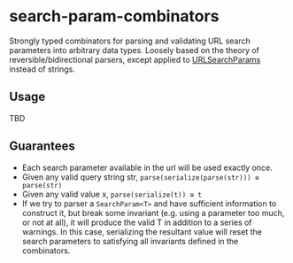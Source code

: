 # search-param-combinators
Strongly typed combinators for parsing and validating URL search parameters into arbitrary data types. Loosely based on the theory of reversible/bidirectional parsers, except applied to  [URLSearchParams](https://developer.mozilla.org/en-US/docs/Web/API/URLSearchParams) instead of strings.

## Usage
TBD

## Guarantees 
* Each search parameter available in the url will be used exactly once.
* Given any valid query string str, `parse(serialize(parse(str))) ≅ parse(str)`
* Given any valid value x, `parse(serialize(t)) ≅ t`
* If we try to parser a `SearchParam<T>` and have sufficient information to construct it, but break some invariant (e.g. using a parameter too much, or not at all), it will produce the valid T in addition to a series of warnings. In this case, serializing the resultant value will reset the search parameters to satisfying all invariants defined in the combinators. 

